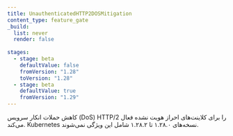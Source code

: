 ```yaml
---
title: UnauthenticatedHTTP2DOSMitigation
content_type: feature_gate
_build:
  list: never
  render: false
 
stages:
  - stage: beta
    defaultValue: false
    fromVersion: "1.28"
    toVersion: "1.28"
  - stage: beta
    defaultValue: true
    fromVersion: "1.29" 
---
```

کاهش حملات انکار سرویس (DoS) HTTP/2 را برای کلاینت‌های احراز هویت نشده فعال می‌کند. Kubernetes نسخه‌های ۱.۲۸.۰ تا ۱.۲۸.۲ شامل این ویژگی نمی‌شوند.
